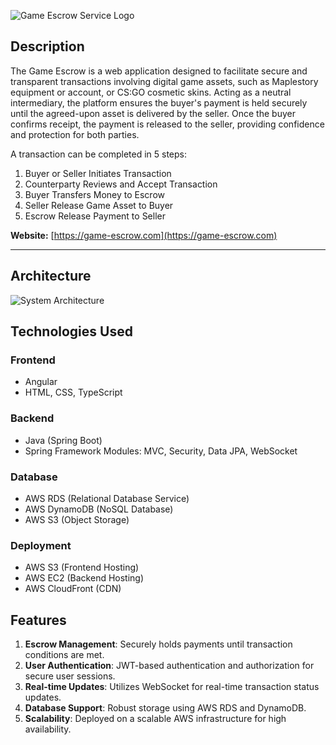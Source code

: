 ![Game Escrow Service Logo](./images/logo.png)

## Description
The Game Escrow is a web application designed to facilitate secure and transparent transactions involving digital game assets, such as Maplestory equipment or account, or CS:GO cosmetic skins. Acting as a neutral intermediary, the platform ensures the buyer's payment is held securely until the agreed-upon asset is delivered by the seller. Once the buyer confirms receipt, the payment is released to the seller, providing confidence and protection for both parties.

A transaction can be completed in 5 steps:
1. Buyer or Seller Initiates Transaction
2. Counterparty Reviews and Accept Transaction
3. Buyer Transfers Money to Escrow
4. Seller Release Game Asset to Buyer
4. Escrow Release Payment to Seller

**Website:** [https://game-escrow.com](https://game-escrow.com)

---

## Architecture

![System Architecture](url "System Architecture Diagram")


## Technologies Used
### Frontend
- Angular
- HTML, CSS, TypeScript

### Backend
- Java (Spring Boot)
- Spring Framework Modules: MVC, Security, Data JPA, WebSocket

### Database
- AWS RDS (Relational Database Service)
- AWS DynamoDB (NoSQL Database)
- AWS S3 (Object Storage)

### Deployment
- AWS S3 (Frontend Hosting)
- AWS EC2 (Backend Hosting)
- AWS CloudFront (CDN)


## Features
1. **Escrow Management**: Securely holds payments until transaction conditions are met.
2. **User Authentication**: JWT-based authentication and authorization for secure user sessions.
3. **Real-time Updates**: Utilizes WebSocket for real-time transaction status updates.
4. **Database Support**: Robust storage using AWS RDS and DynamoDB.
5. **Scalability**: Deployed on a scalable AWS infrastructure for high availability.